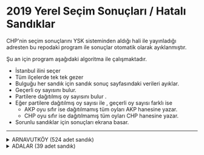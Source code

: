 2019 Yerel Seçim Sonuçları / Hatalı Sandıklar 
===================


CHP'nin seçim sonuçlarını YSK sisteminden aldığı hali ile yayınladığı adresten 
bu repodaki program ile sonuçlar otomatik olarak ayıklanmıştır.

Şu an için program aşağıdaki algoritma ile çalışmaktadır.

* İstanbul ilini seçer
* Tüm ilçelerde tek tek gezer
* Bulguğu her sandık için sandık sonuç sayfasındaki verileri ayıklar.
* Geçerli oy sayısını bulur.
* Partilere dağıtılmış oy sayısını bulur .
* Eğer partilere dağıtılmış oy sayısı ile , geçerli oy sayısı farklı ise
    * AKP oyu sıfır ise dağıtılmamış tüm oyları AKP hanesine yazar.
	* CHP oyu sıfır ise dağıtılmamış tüm oyları CHP hanesine yazar.
* Sorunlu sandıklar için sonuçları ekrana basar.


----------
<details>
<summary>ARNAVUTKÖY (524 adet sandık)</summary>
* İSTANBUL/ARNAVUTKÖY/1001 sandık sonuçları:
    * Ysk zamanı            : 31.03.2019 23:52:48
    * Kullanılan oy sayısı  : 289
    * Geçerli oy sayısı     : 265
    * Geçersiz oy sayısı    : 24
    * İşlenmemiş oy sayısı  : 21
    * CHP                   : 0
    * AKP                   : 135
    * Hata                  : CHP oyları sıfır
----------
* İSTANBUL/ARNAVUTKÖY/1002 sandık sonuçları:
    * Ysk zamanı            : 31.03.2019 23:05:56
    * Kullanılan oy sayısı  : 299
    * Geçerli oy sayısı     : 277
    * Geçersiz oy sayısı    : 22
    * İşlenmemiş oy sayısı  : 7
    * CHP                   : 0
    * AKP                   : 159
    * Hata                  : CHP oyları sıfır
----------
* İSTANBUL/ARNAVUTKÖY/1003 sandık sonuçları:
    * Ysk zamanı            : 31.03.2019 22:59:54
    * Kullanılan oy sayısı  : 296
    * Geçerli oy sayısı     : 281
    * Geçersiz oy sayısı    : 15
    * İşlenmemiş oy sayısı  : 21
    * CHP                   : 0
    * AKP                   : 138
    * Hata                  : CHP oyları sıfır
----------
* İSTANBUL/ARNAVUTKÖY/1004 sandık sonuçları:
    * Ysk zamanı            : 1.04.2019 00:06:20
    * Kullanılan oy sayısı  : 286
    * Geçerli oy sayısı     : 272
    * Geçersiz oy sayısı    : 14
    * İşlenmemiş oy sayısı  : 18
    * CHP                   : 0
    * AKP                   : 149
    * Hata                  : CHP oyları sıfır
----------
* İSTANBUL/ARNAVUTKÖY/1005 sandık sonuçları:
    * Ysk zamanı            : 31.03.2019 23:41:33
    * Kullanılan oy sayısı  : 295
    * Geçerli oy sayısı     : 290
    * Geçersiz oy sayısı    : 5
    * İşlenmemiş oy sayısı  : 19
    * CHP                   : 0
    * AKP                   : 164
    * Hata                  : CHP oyları sıfır
----------
* İSTANBUL/ARNAVUTKÖY/1006 sandık sonuçları:
    * Ysk zamanı            : 31.03.2019 23:20:51
    * Kullanılan oy sayısı  : 295
    * Geçerli oy sayısı     : 273
    * Geçersiz oy sayısı    : 22
    * İşlenmemiş oy sayısı  : 15
    * CHP                   : 0
    * AKP                   : 156
    * Hata                  : CHP oyları sıfır
----------
* İSTANBUL/ARNAVUTKÖY/1007 sandık sonuçları:
    * Ysk zamanı            : 31.03.2019 23:42:43
    * Kullanılan oy sayısı  : 291
    * Geçerli oy sayısı     : 270
    * Geçersiz oy sayısı    : 21
    * İşlenmemiş oy sayısı  : 21
    * CHP                   : 0
    * AKP                   : 164
    * Hata                  : CHP oyları sıfır
----------
* İSTANBUL/ARNAVUTKÖY/1008 sandık sonuçları:
    * Ysk zamanı            : 31.03.2019 22:54:33
    * Kullanılan oy sayısı  : 296
    * Geçerli oy sayısı     : 283
    * Geçersiz oy sayısı    : 13
    * İşlenmemiş oy sayısı  : 24
    * CHP                   : 0
    * AKP                   : 172
    * Hata                  : CHP oyları sıfır
----------

</details>

<details>
<summary>ADALAR (39 adet sandık)</summary>
* Sandık sonuçlarında sorun bulunmamaktadır 
</details>